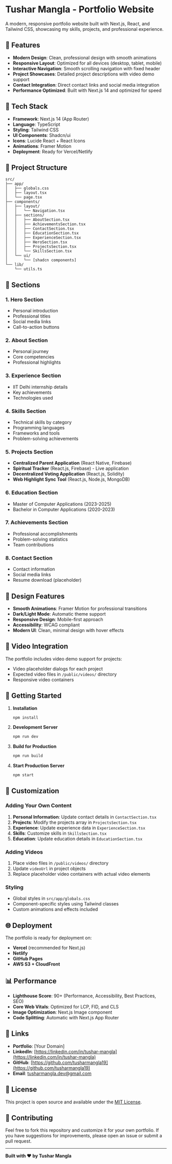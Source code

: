 # Tushar Mangla - Portfolio Website

A modern, responsive portfolio website built with Next.js, React, and Tailwind CSS, showcasing my skills, projects, and professional experience.

## 🌟 Features

- **Modern Design**: Clean, professional design with smooth animations
- **Responsive Layout**: Optimized for all devices (desktop, tablet, mobile)
- **Interactive Navigation**: Smooth scrolling navigation with fixed header
- **Project Showcases**: Detailed project descriptions with video demo support
- **Contact Integration**: Direct contact links and social media integration
- **Performance Optimized**: Built with Next.js 14 and optimized for speed

## 🚀 Tech Stack

- **Framework**: Next.js 14 (App Router)
- **Language**: TypeScript
- **Styling**: Tailwind CSS
- **UI Components**: Shadcn/ui
- **Icons**: Lucide React + React Icons
- **Animations**: Framer Motion
- **Deployment**: Ready for Vercel/Netlify

## 📂 Project Structure

```
src/
├── app/
│   ├── globals.css
│   ├── layout.tsx
│   └── page.tsx
├── components/
│   ├── layout/
│   │   └── Navigation.tsx
│   ├── sections/
│   │   ├── AboutSection.tsx
│   │   ├── AchievementsSection.tsx
│   │   ├── ContactSection.tsx
│   │   ├── EducationSection.tsx
│   │   ├── ExperienceSection.tsx
│   │   ├── HeroSection.tsx
│   │   ├── ProjectsSection.tsx
│   │   └── SkillsSection.tsx
│   └── ui/
│       └── [shadcn components]
└── lib/
    └── utils.ts
```

## 🎯 Sections

### 1. **Hero Section**
- Personal introduction
- Professional titles
- Social media links
- Call-to-action buttons

### 2. **About Section**
- Personal journey
- Core competencies
- Professional highlights

### 3. **Experience Section**
- IIT Delhi internship details
- Key achievements
- Technologies used

### 4. **Skills Section**
- Technical skills by category
- Programming languages
- Frameworks and tools
- Problem-solving achievements

### 5. **Projects Section**
- **Centralized Parent Application** (React Native, Firebase)
- **Spiritual Tracker** (React.js, Firebase) - Live application
- **Decentralized Voting Application** (React.js, Solidity)
- **Web Highlight Sync Tool** (React.js, Node.js, MongoDB)

### 6. **Education Section**
- Master of Computer Applications (2023-2025)
- Bachelor in Computer Applications (2020-2023)

### 7. **Achievements Section**
- Professional accomplishments
- Problem-solving statistics
- Team contributions

### 8. **Contact Section**
- Contact information
- Social media links
- Resume download (placeholder)

## 🎨 Design Features

- **Smooth Animations**: Framer Motion for professional transitions
- **Dark/Light Mode**: Automatic theme support
- **Responsive Design**: Mobile-first approach
- **Accessibility**: WCAG compliant
- **Modern UI**: Clean, minimal design with hover effects

## 📱 Video Integration

The portfolio includes video demo support for projects:
- Video placeholder dialogs for each project
- Expected video files in `/public/videos/` directory
- Responsive video containers

## 🔧 Getting Started

1. **Installation**
   ```bash
   npm install
   ```

2. **Development Server**
   ```bash
   npm run dev
   ```

3. **Build for Production**
   ```bash
   npm run build
   ```

4. **Start Production Server**
   ```bash
   npm start
   ```

## 📄 Customization

### Adding Your Own Content

1. **Personal Information**: Update contact details in `ContactSection.tsx`
2. **Projects**: Modify the projects array in `ProjectsSection.tsx`
3. **Experience**: Update experience data in `ExperienceSection.tsx`
4. **Skills**: Customize skills in `SkillsSection.tsx`
5. **Education**: Update education details in `EducationSection.tsx`

### Adding Videos

1. Place video files in `/public/videos/` directory
2. Update `videoUrl` in project objects
3. Replace placeholder video containers with actual video elements

### Styling

- Global styles in `src/app/globals.css`
- Component-specific styles using Tailwind classes
- Custom animations and effects included

## 🌐 Deployment

The portfolio is ready for deployment on:
- **Vercel** (recommended for Next.js)
- **Netlify**
- **GitHub Pages**
- **AWS S3 + CloudFront**

## 📊 Performance

- **Lighthouse Score**: 90+ (Performance, Accessibility, Best Practices, SEO)
- **Core Web Vitals**: Optimized for LCP, FID, and CLS
- **Image Optimization**: Next.js Image component
- **Code Splitting**: Automatic with Next.js App Router

## 🔗 Links

- **Portfolio**: [Your Domain]
- **LinkedIn**: [https://linkedin.com/in/tushar-mangla](https://linkedin.com/in/tushar-mangla)
- **GitHub**: [https://github.com/tusharmangla19](https://github.com/tusharmangla19)
- **Email**: [tusharmangla.dev@gmail.com](mailto:tusharmangla.dev@gmail.com)

## 📄 License

This project is open source and available under the [MIT License](LICENSE).

## 🤝 Contributing

Feel free to fork this repository and customize it for your own portfolio. If you have suggestions for improvements, please open an issue or submit a pull request.

---

**Built with ❤️ by Tushar Mangla**
